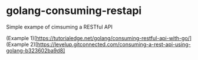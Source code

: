 # golang-consuming-restapi
Simple exampe of cimsuming a RESTful API

(Example 1)[https://tutorialedge.net/golang/consuming-restful-api-with-go/]
(Example 2)[https://levelup.gitconnected.com/consuming-a-rest-api-using-golang-b323602ba9d8]
